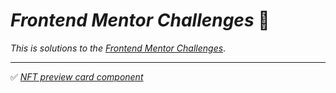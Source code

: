 # _Frontend Mentor Challenges_ 🙋‍

_This is solutions to the_ [_Frontend Mentor Challenges_](https://www.frontendmentor.io).

-----
✅ [_NFT preview card component_](https://sookm.github.io/frontendmentor-chanllenges/nft-preview-card-component-main/)
